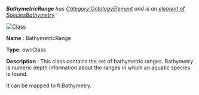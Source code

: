 ___BathymetricRange__ 
 has
 [Category:OntologyElement](../../Category/OntologyElement "Category:OntologyElement") 
 and is an
 [element of](../../Property/ElementOf "Property:ElementOf") 
[SpeciesBathymetry](../../Submissions/SpeciesBathymetry "Submissions:SpeciesBathymetry")_




  





[![Class](../../images/thumb/2/27/Class.gif/45px-Class.gif)](../../Image/Class.gif "Class")


__Name__ 
 : BathymetricRange
 



__Type:__ 
 owl:Class
 



__Description__ 
 : This class contains the set of bathymetric ranges. Bathymetry is numeric depth information about the ranges in which an aquatic species is found.
 



 It can be mapped to fi:Bathymetry.